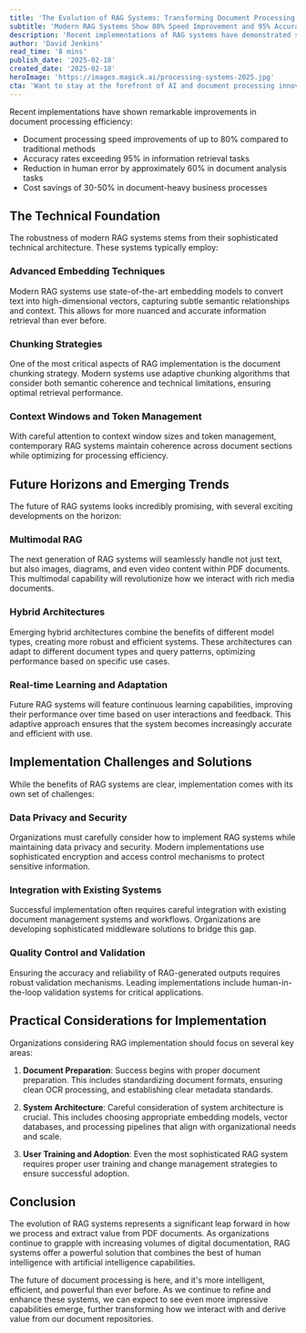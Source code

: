 ```yaml
---
title: 'The Evolution of RAG Systems: Transforming Document Processing'
subtitle: 'Modern RAG Systems Show 80% Speed Improvement and 95% Accuracy in Document Processing'
description: 'Recent implementations of RAG systems have demonstrated significant improvements in document processing, with speed increases of up to 80% and accuracy rates exceeding 95%. These systems employ advanced embedding techniques, sophisticated chunking strategies, and careful context management to deliver superior results. The future promises even more exciting developments, including multimodal capabilities and real-time learning adaptations.'
author: 'David Jenkins'
read_time: '8 mins'
publish_date: '2025-02-18'
created_date: '2025-02-18'
heroImage: 'https://images.magick.ai/processing-systems-2025.jpg'
cta: 'Want to stay at the forefront of AI and document processing innovation? Follow us on LinkedIn for the latest insights and developments in RAG systems and other groundbreaking technologies.'
---
```


Recent implementations have shown remarkable improvements in document processing efficiency:

- Document processing speed improvements of up to 80% compared to traditional methods
- Accuracy rates exceeding 95% in information retrieval tasks
- Reduction in human error by approximately 60% in document analysis tasks
- Cost savings of 30-50% in document-heavy business processes

## The Technical Foundation

The robustness of modern RAG systems stems from their sophisticated technical architecture. These systems typically employ:

### Advanced Embedding Techniques

Modern RAG systems use state-of-the-art embedding models to convert text into high-dimensional vectors, capturing subtle semantic relationships and context. This allows for more nuanced and accurate information retrieval than ever before.

### Chunking Strategies

One of the most critical aspects of RAG implementation is the document chunking strategy. Modern systems use adaptive chunking algorithms that consider both semantic coherence and technical limitations, ensuring optimal retrieval performance.

### Context Windows and Token Management

With careful attention to context window sizes and token management, contemporary RAG systems maintain coherence across document sections while optimizing for processing efficiency.

## Future Horizons and Emerging Trends

The future of RAG systems looks incredibly promising, with several exciting developments on the horizon:

### Multimodal RAG

The next generation of RAG systems will seamlessly handle not just text, but also images, diagrams, and even video content within PDF documents. This multimodal capability will revolutionize how we interact with rich media documents.

### Hybrid Architectures

Emerging hybrid architectures combine the benefits of different model types, creating more robust and efficient systems. These architectures can adapt to different document types and query patterns, optimizing performance based on specific use cases.

### Real-time Learning and Adaptation

Future RAG systems will feature continuous learning capabilities, improving their performance over time based on user interactions and feedback. This adaptive approach ensures that the system becomes increasingly accurate and efficient with use.

## Implementation Challenges and Solutions

While the benefits of RAG systems are clear, implementation comes with its own set of challenges:

### Data Privacy and Security

Organizations must carefully consider how to implement RAG systems while maintaining data privacy and security. Modern implementations use sophisticated encryption and access control mechanisms to protect sensitive information.

### Integration with Existing Systems

Successful implementation often requires careful integration with existing document management systems and workflows. Organizations are developing sophisticated middleware solutions to bridge this gap.

### Quality Control and Validation

Ensuring the accuracy and reliability of RAG-generated outputs requires robust validation mechanisms. Leading implementations include human-in-the-loop validation systems for critical applications.

## Practical Considerations for Implementation

Organizations considering RAG implementation should focus on several key areas:

1. **Document Preparation**: Success begins with proper document preparation. This includes standardizing document formats, ensuring clean OCR processing, and establishing clear metadata standards.

2. **System Architecture**: Careful consideration of system architecture is crucial. This includes choosing appropriate embedding models, vector databases, and processing pipelines that align with organizational needs and scale.

3. **User Training and Adoption**: Even the most sophisticated RAG system requires proper user training and change management strategies to ensure successful adoption.

## Conclusion

The evolution of RAG systems represents a significant leap forward in how we process and extract value from PDF documents. As organizations continue to grapple with increasing volumes of digital documentation, RAG systems offer a powerful solution that combines the best of human intelligence with artificial intelligence capabilities.

The future of document processing is here, and it's more intelligent, efficient, and powerful than ever before. As we continue to refine and enhance these systems, we can expect to see even more impressive capabilities emerge, further transforming how we interact with and derive value from our document repositories.